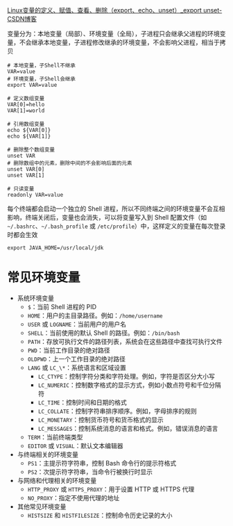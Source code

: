 [Linux变量的定义、赋值、查看、删除（export、echo、unset）_export unset-CSDN博客](https://blog.csdn.net/qq_41453285/article/details/87913099)

变量分为：本地变量（局部）、环境变量（全局），子进程只会继承父进程的环境变量，不会继承本地变量，子进程修改继承的环境变量，不会影响父进程，相当于拷贝

```shell
# 本地变量，子Shell不继承
VAR=value
# 环境变量，子Shell会继承
export VAR=value
```

```shell
# 定义数组变量
VAR[0]=hello
VAR[1]=world

# 引用数组变量
echo ${VAR[0]}
echo ${VAR[1]}

# 删除整个数组变量
unset VAR
# 删除数组中的元素，删除中间的不会影响后面的元素
unset VAR[0]
unset VAR[1]
```

```shell
# 只读变量
readonly VAR=value
```

每个终端都会启动一个独立的 Shell 进程，所以不同终端之间的环境变量不会互相影响，终端关闭后，变量也会消失，可以将变量写入到 Shell 配置文件（如 `~/.bashrc`、`~/.bash_profile` 或 `/etc/profile`）中，这样定义的变量在每次登录时都会生效

```shell
export JAVA_HOME=/usr/local/jdk
```

# 常见环境变量
+ 系统环境变量
    - `$`：当前 Shell 进程的 PID
    - `HOME`：用户的主目录路径。例如：`/home/username`
    - `USER` 或 `LOGNAME`：当前用户的用户名
    - `SHELL`：当前使用的默认 Shell 的路径。例如：`/bin/bash`
    - `PATH`：存放可执行文件的路径列表，系统会在这些路径中查找可执行文件
    - `PWD`：当前工作目录的绝对路径
    - `OLDPWD`：上一个工作目录的绝对路径
    - `LANG` 或 `LC_\*`：系统语言和区域设置
        * `LC_CTYPE`：控制字符分类和字符处理。例如，字符是否区分大小写
        * `LC_NUMERIC`：控制数字格式的显示方式，例如小数点符号和千位分隔符
        * `LC_TIME`：控制时间和日期的格式
        * `LC_COLLATE`：控制字符串排序顺序。例如，字母排序的规则
        * `LC_MONETARY`：控制货币符号和货币格式的显示
        * `LC_MESSAGES`：控制系统消息的语言和格式。例如，错误消息的语言
    - `TERM`：当前终端类型
    - `EDITOR` 或 `VISUAL`：默认文本编辑器
+ 与终端相关的环境变量
    - `PS1`：主提示符字符串，控制 Bash 命令行的提示符格式
    - `PS2`：次提示符字符串，当命令行被换行时显示
+ 与网络和代理相关的环境变量
    - `HTTP_PROXY` 或 `HTTPS_PROXY`：用于设置 HTTP 或 HTTPS 代理
    - `NO_PROXY`：指定不使用代理的地址
+ 其他常见环境变量
    - `HISTSIZE` 和 `HISTFILESIZE`：控制命令历史记录的大小

